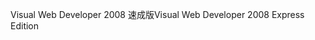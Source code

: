 <span data-ttu-id="b0817-101">Visual Web Developer 2008 速成版</span><span class="sxs-lookup"><span data-stu-id="b0817-101">Visual Web Developer 2008 Express Edition</span></span>